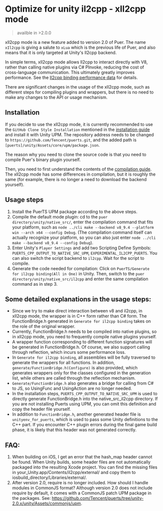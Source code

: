 # Optimize for unity il2cpp - xIl2cpp mode
> availble in >2.0.0

xIl2cpp mode is a new feature added to version 2.0 of Puer. The name `xIl2cpp` is giving a salute to `xLua` which is the previous life of Puer, and also means that it is only targeted at Unity's Il2cpp backend.

In simple terms, xIl2cpp mode allows Il2cpp to interact directly with V8, rather than calling native plugins via C# PInvoke, reducing the cost of cross-language communication. This ultimately greatly improves performance. See the [Il2cpp binding performance data](./index.md) for details.

There are significant changes in the usage of the xIl2cpp mode, such as different steps for compiling plugins and wrappers, but there is no need to make any changes to the API or usage mechanism.

## Installation
If you decide to use the xIl2cpp mode, it is currently recommended to use the `GitHub Clone Style Installation` mentioned in the [installation guide](../install) and install it with Unity UPM. The repository address needs to be changed to `https://github.com/Tencent/puerts.git`, and the added path is `[puerts]/unity/Assets/core/upm/package.json`.

The reason why you need to clone the source code is that you need to compile Puer's binary plugin yourself.

Then, you need to first understand the contents of the [compilation guide](../other/building). The xIl2cpp mode has some differences in compilation, but it is roughly the same (for example, there is no longer a need to download the backend yourself).

## Usage steps
1. Install the PuerTS UPM package according to the above steps.
2. Compile the default mode plugin: cd to the `puer directory/unity/native_src/`, enter the compilation command that fits your platform, such as `node ../cli make --backend v8_9.4 --platform win --arch x64 --config Debug`. (The compilation command itself can actually recognize your platform, so you can also just enter `node ../cli make --backend v8_9.4 --config Debug`).
3. Enter Unity's `Player Settings` and add two Scripting Define Symbols: `PUERTS_CPP_OUTPUT_TO_NATIVE_SRC_UPM`, `EXPERIMENTAL_IL2CPP_PUERTS`. You can also switch the script backend to `il2cpp`. Wait for the script to compile.
4. Generate the code needed for compilation: Click on `PuerTS/Generate for il2cpp binding(All in One)` in Unity. Then, switch to the `puer directory/unity/native_src/il2cpp` and enter the same compilation command as in step 3.

## Some detailed explanations in the usage steps:
* Since we try to make direct interaction between v8 and il2cpp, in xIl2cpp mode, the wrapper is in C++ form rather than C# form. The FunctionBridge.h generated in `Generate for il2cpp binding` takes on the role of the original wrapper.
* Currently, FunctionBridge.h needs to be compiled into native plugins, so in xIl2cpp mode, you need to frequently compile native plugins yourself.
* A wrapper function corresponding to different function signatures will be generated in FunctionBridge.h. Of course, we also support calling through reflection, which incurs some performance loss.
* In `Generate for il2cpp binding`, all assemblies will be fully traversed to generate the wrappers for all functions. In addition, `generate/FunctionBridge.h(Configure)` is also provided, which generates wrappers only for the classes configured in the generation list, while others are called through the reflection mechanism.
* `Generate/FunctionBridge.h` also generates a bridge for calling from C# to JS, so UsingFunc and UsingAction are no longer needed.
* In the installation steps, `PUERTS_CPP_OUTPUT_TO_NATIVE_SRC_UPM` is used to directly generate FunctionBridge.h into the native_src_il2cpp directory. If you are not installing Puerts using UPM, you can omit this definition and copy the header file yourself.
* In addition to `FunctionBridge.h`, another generated header file is `unityenv_for_puerts`, which is used to pass some Unity definitions to the C++ part. If you encounter C++ plugin errors during the final game build phase, it is likely that this header was not generated correctly.

## FAQ:
1. When building on iOS, I get an error that the hash_map header cannot be found.
    When Unity builds, some header files are not automatically packaged into the resulting Xcode project. You can find the missing files in your_Unity.app/Contents/il2cpp/external/ and copy them to iosbuild_directory/Libraries/external/.
2. After version 2.0, require is no longer included. How should I handle modules in CommonJS format?
    Although version 2.0 does not include require by default, it comes with a CommonJS patch UPM package in the packages. See: https://github.com/Tencent/puerts/tree/unity-2.0.x/unity/Assets/commonjs/upm.